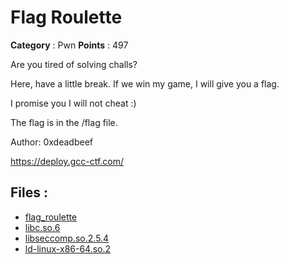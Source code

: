 # Flag Roulette

**Category** : Pwn
**Points** : 497

Are you tired of solving challs? 

Here, have a little break. If we win my game, I will give you a flag.

I promise you I will not cheat :) 

The flag is in the /flag file.

Author: 0xdeadbeef

https://deploy.gcc-ctf.com/

## Files : 
 - [flag_roulette](./flag_roulette)
 - [libc.so.6](./libc.so.6)
 - [libseccomp.so.2.5.4](./libseccomp.so.2.5.4)
 - [ld-linux-x86-64.so.2](./ld-linux-x86-64.so.2)


